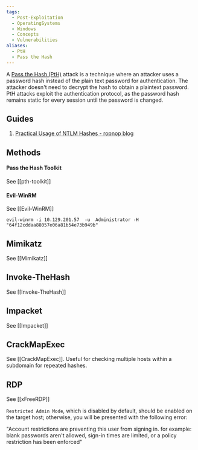 ```yaml
---
tags:
  - Post-Exploitation
  - OperatingSystems
  - Windows
  - Concepts
  - Vulnerabilities
aliases:
  - PtH
  - Pass the Hash
---
```

A [Pass the Hash (PtH)](https://attack.mitre.org/techniques/T1550/002/) attack is a technique where an attacker uses a password hash instead of the plain text password for authentication. The attacker doesn't need to decrypt the hash to obtain a plaintext password. PtH attacks exploit the authentication protocol, as the password hash remains static for every session until the password is changed.
## Guides

1. [Practical Usage of NTLM Hashes - ropnop blog](https://blog.ropnop.com/practical-usage-of-ntlm-hashes/#long-live-pth)


## Methods

#### Pass the Hash Toolkit

See [[pth-toolkit]]

#### Evil-WinRM

See [[Evil-WinRM]]

```shell-session
evil-winrm -i 10.129.201.57  -u  Administrator -H "64f12cddaa88057e06a81b54e73b949b"
```

## Mimikatz

See [[Mimikatz]]
## Invoke-TheHash

See [[Invoke-TheHash]]
## Impacket

See [[Impacket]]
## CrackMapExec

See [[CrackMapExec]]. Useful for checking multiple hosts within a subdomain for repeated hashes.

## RDP

See [[xFreeRDP]]

`Restricted Admin Mode`, which is disabled by default, should be enabled on the target host; otherwise, you will be presented with the following error: 

"Account restrictions are preventing this user from signing in. for example: blank passwords aren't allowed, sign-in times are limited, or a policy restriction has been enforced"